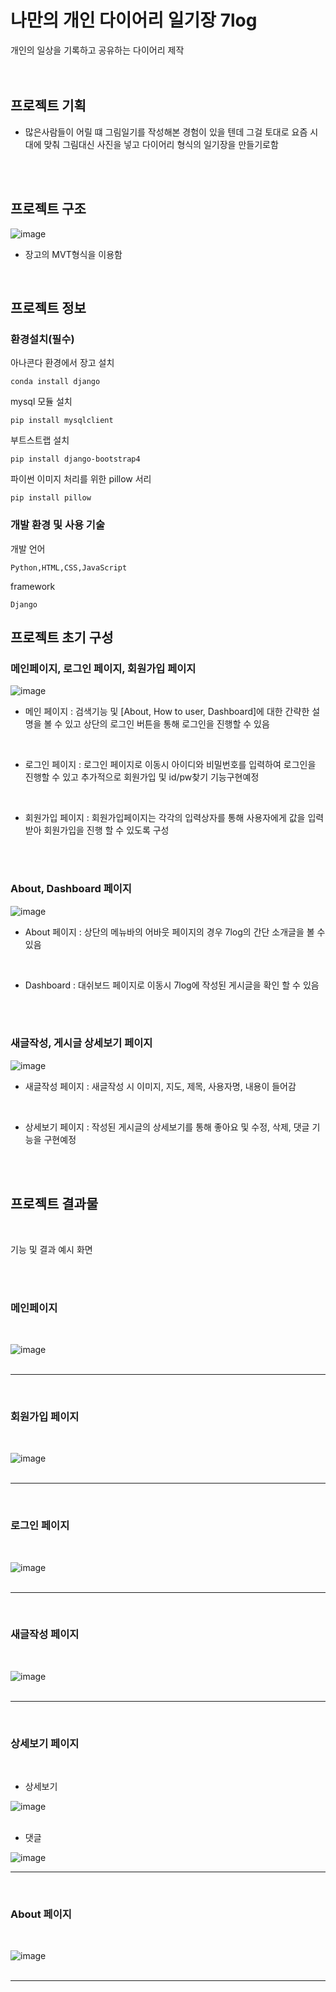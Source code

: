 # 나만의 개인 다이어리 일기장 7log
개인의 일상을 기록하고 공유하는 다이어리 제작
<br><br>
<br>
## 프로젝트 기획
- 많은사람들이 어릴 떄 그림일기를 작성해본 경험이 있을 텐데 그걸 토대로 요즘 시대에 맞춰 그림대신 사진을 넣고 다이어리 형식의 일기장을 만들기로함

<br><br>
## 프로젝트 구조
![image](https://user-images.githubusercontent.com/100177702/158132413-1f2bb7c0-4675-41f7-ba51-f115cf41ea6a.png)
- 장고의 MVT형식을 이용함
<br>

## 프로젝트 정보
### 환경설치(필수)
아나콘다 환경에서 장고 설치
```
conda install django
```
mysql 모듈 설치
```
pip install mysqlclient
```
부트스트랩 설치
```
pip install django-bootstrap4
```
파이썬 이미지 처리를 위한 pillow 서리
```
pip install pillow
```

### 개발 환경 및 사용 기술
개발 언어
```
Python,HTML,CSS,JavaScript
```
framework
```
Django
```
## 프로젝트 초기 구성

### 메인페이지, 로그인 페이지, 회원가입 페이지
![image](https://user-images.githubusercontent.com/100177702/158135638-913a06a2-2173-4d50-95a8-518204768a5a.png)

- 메인 페이지 : 검색기능 및 [About, How to user, Dashboard]에 대한 간략한 설명을 볼 수 있고 상단의 로그인 버튼을 통해 로그인을 진행할 수 있음
<br>

- 로그인 페이지 : 로그인 페이지로 이동시 아이디와 비밀번호를 입력하여 로그인을 진행할 수 있고 추가적으로 회원가입 및 id/pw찾기 기능구현예정
<br>

- 회원가입 페이지 : 회원가입페이지는 각각의 입력상자를 통해 사용자에게 값을 입력 받아 회원가입을 진행 할 수 있도록 구성

<br><br>

### About, Dashboard 페이지
![image](https://user-images.githubusercontent.com/100177702/158135408-5c1427d6-01d9-403f-b935-4739df963849.png)

- About 페이지 : 상단의 메뉴바의 어바웃 페이지의 경우 7log의 간단 소개글을 볼 수 있음
<br>

- Dashboard : 대쉬보드 페이지로 이동시 7log에 작성된 게시글을 확인 할 수 있음

<br><br>

### 새글작성, 게시글 상세보기 페이지
![image](https://user-images.githubusercontent.com/100177702/158135847-3886b0b4-547a-43dc-be5b-83fd157c9b4f.png)

- 새글작성 페이지 : 새글작성 시 이미지, 지도, 제목, 사용자명, 내용이 들어감
<br>

- 상세보기 페이지 : 작성된 게시글의 상세보기를 통해 좋아요 및 수정, 삭제, 댓글 기능을 구현예정

<br><br>


## 프로젝트 결과물
<br>

기능 및 결과 예시 화면


<br><br>

### 메인페이지
<br>

![image](https://user-images.githubusercontent.com/100177702/158139793-27b57f14-ccc5-4b9a-b40e-d1ad12001217.png)
<br>
<br>

---
<br>

### 회원가입 페이지
<br>

![image](https://user-images.githubusercontent.com/100177702/158140479-58169389-2bad-425b-8e98-64bed5dacade.png)
<br>
<br>

---
<br>

### 로그인 페이지
<br>

![image](https://user-images.githubusercontent.com/100177702/158140563-e478d0f3-d564-4606-a5d4-6e0b39a575fb.png)
<br>
<br>

---
<br>

### 새글작성 페이지
<br>

![image](https://user-images.githubusercontent.com/100177702/158141383-90664192-7e74-4a78-af3f-362dfe89fc1f.png)
<br>
<br>

---
<br>


### 상세보기 페이지
<br>

- 상세보기

![image](https://user-images.githubusercontent.com/100177702/158142104-5f2aab14-5773-4ece-96e7-035c7145011f.png)
<br>
<br>

- 댓글

![image](https://user-images.githubusercontent.com/100177702/158142828-fda50c70-ac97-4f9a-844a-40fd950682a9.png)

---
<br>


### About 페이지
<br>

![image](https://user-images.githubusercontent.com/100177702/158141383-90664192-7e74-4a78-af3f-362dfe89fc1f.png)
<br>
<br>

---
<br>


